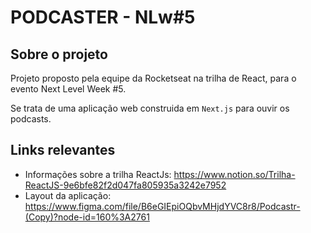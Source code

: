 # PODCASTER - NLw#5

## Sobre o projeto

Projeto proposto pela equipe da Rocketseat na trilha de React, para o evento Next Level Week #5.

Se trata de uma aplicação web construida em ```Next.js``` para ouvir os podcasts.

## Links relevantes

* Informações sobre a trilha ReactJs: https://www.notion.so/Trilha-ReactJS-9e6bfe82f2d047fa805935a3242e7952
* Layout da aplicação: https://www.figma.com/file/B6eGIEpiOQbvMHjdYVC8r8/Podcastr-(Copy)?node-id=160%3A2761
